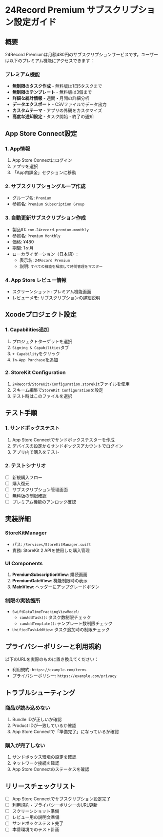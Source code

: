 # 24Record Premium サブスクリプション設定ガイド

## 概要

24Record Premiumは月額480円のサブスクリプションサービスです。ユーザーは以下のプレミアム機能にアクセスできます：

### プレミアム機能
- **無制限のタスク作成** - 無料版は1日5タスクまで
- **無制限のテンプレート** - 無料版は3個まで
- **詳細な統計情報** - 週間・月間の詳細分析
- **データエクスポート** - CSVファイルでデータ出力
- **カスタムテーマ** - アプリの外観をカスタマイズ
- **高度な通知設定** - タスク開始・終了の通知

## App Store Connect設定

### 1. App情報
1. App Store Connectにログイン
2. アプリを選択
3. 「App内課金」セクションに移動

### 2. サブスクリプショングループ作成
- グループ名: `Premium`
- 参照名: `Premium Subscription Group`

### 3. 自動更新サブスクリプション作成
- 製品ID: `com.24record.premium.monthly`
- 参照名: `Premium Monthly`
- 価格: ¥480
- 期間: 1ヶ月
- ローカライゼーション（日本語）:
  - 表示名: `24Record Premium`
  - 説明: `すべての機能を解放して時間管理をマスター`

### 4. App Store レビュー情報
- スクリーンショット: プレミアム機能画面
- レビューメモ: サブスクリプションの詳細説明

## Xcodeプロジェクト設定

### 1. Capabilities追加
1. プロジェクトターゲットを選択
2. `Signing & Capabilities`タブ
3. `+ Capability`をクリック
4. `In-App Purchase`を追加

### 2. StoreKit Configuration
1. `24Record/StoreKit/Configuration.storekit`ファイルを使用
2. スキーム編集で`StoreKit Configuration`を設定
3. テスト時はこのファイルを選択

## テスト手順

### 1. サンドボックステスト
1. App Store Connectでサンドボックステスターを作成
2. デバイスの設定からサンドボックスアカウントでログイン
3. アプリ内で購入をテスト

### 2. テストシナリオ
- [ ] 新規購入フロー
- [ ] 購入復元
- [ ] サブスクリプション管理画面
- [ ] 無料版の制限確認
- [ ] プレミアム機能のアンロック確認

## 実装詳細

### StoreKitManager
- パス: `/Services/StoreKitManager.swift`
- 責務: StoreKit 2 APIを使用した購入管理

### UI Components
1. **PremiumSubscriptionView**: 購読画面
2. **PremiumGateView**: 機能制限時の表示
3. **MainView**: ヘッダーにアップグレードボタン

### 制限の実装箇所
- `SwiftDataTimeTrackingViewModel`: 
  - `canAddTask()`: タスク数制限チェック
  - `canAddTemplate()`: テンプレート数制限チェック
- `UnifiedTaskAddView`: タスク追加時の制限チェック

## プライバシーポリシーと利用規約

以下のURLを実際のものに置き換えてください：
- 利用規約: `https://example.com/terms`
- プライバシーポリシー: `https://example.com/privacy`

## トラブルシューティング

### 商品が読み込めない
1. Bundle IDが正しいか確認
2. Product IDが一致しているか確認
3. App Store Connectで「準備完了」になっているか確認

### 購入が完了しない
1. サンドボックス環境の設定を確認
2. ネットワーク接続を確認
3. App Store Connectのステータスを確認

## リリースチェックリスト

- [ ] App Store Connectでサブスクリプション設定完了
- [ ] 利用規約・プライバシーポリシーのURL更新
- [ ] スクリーンショット準備
- [ ] レビュー用の説明文準備
- [ ] サンドボックステスト完了
- [ ] 本番環境でのテスト計画